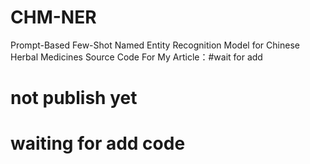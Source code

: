 # CHM-NER
Prompt-Based Few-Shot Named Entity Recognition Model for Chinese Herbal Medicines
Source Code For My Article：#wait for add
# not publish yet
# waiting for add code